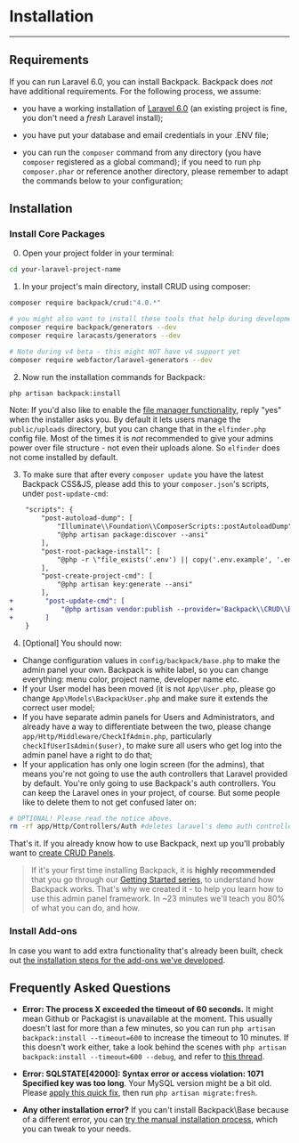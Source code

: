 # Installation

---

<a name="requirements"></a>
## Requirements

If you can run Laravel 6.0, you can install Backpack. Backpack does _not_ have additional requirements. For the following process, we assume:

- you have a working installation of [Laravel 6.0](https://laravel.com/docs/6.0#installing-laravel) (an existing project is fine, you don't need a *fresh* Laravel install);

- you have put your database and email credentials in your .ENV file;

- you can run the ```composer``` command from any directory (you have ```composer``` registered as a global command); if you need to run ```php composer.phar``` or reference another directory, please remember to adapt the commands below to your configuration;

<a name="installation"></a>
## Installation

<a name="install-core-packages"></a>
### Install Core Packages

0) Open your project folder in your terminal:

```bash
cd your-laravel-project-name
```

1) In your project's main directory, install CRUD using composer:

``` bash
composer require backpack/crud:"4.0.*"

# you might also want to install these tools that help during development
composer require backpack/generators --dev
composer require laracasts/generators --dev

# Note during v4 beta - this might NOT have v4 support yet
composer require webfactor/laravel-generators --dev
```

2) Now run the installation commands for Backpack:

``` bash
php artisan backpack:install
```

Note: If you'd also like to enable the [file manager functionality](https://backpackforlaravel.com/uploads/home_slider/4.png), reply "yes" when the installer asks you. By default it lets users manage the ```public/uploads``` directory, but you can change that in the ```elfinder.php``` config file. Most of the times it is _not_ recommended to give your admins power over file structure - not even their uploads alone. So ```elfinder``` does not come installed by default.

3) To make sure that after every ```composer update``` you have the latest Backpack CSS&JS, please add this to your ```composer.json```'s scripts, under ```post-update-cmd```:
```diff
    "scripts": {
        "post-autoload-dump": [
            "Illuminate\\Foundation\\ComposerScripts::postAutoloadDump",
            "@php artisan package:discover --ansi"
        ],
        "post-root-package-install": [
            "@php -r \"file_exists('.env') || copy('.env.example', '.env');\""
        ],
        "post-create-project-cmd": [
            "@php artisan key:generate --ansi"
        ],
+        "post-update-cmd": [
+            "@php artisan vendor:publish --provider='Backpack\\CRUD\\BackpackServiceProvider' --tag=public --force"
+        ]
    }
```

4) [Optional] You should now:
- Change configuration values in ```config/backpack/base.php``` to make the admin panel your own. Backpack is white label, so you can change everything: menu color, project name, developer name etc.
- If your User model has been moved (it is not ```App\User.php```, please go change ```App\Models\BackpackUser.php``` and make sure it extends the correct user model;
- If you have separate admin panels for Users and Administrators, and already have a way to differentiate between the two, please change ```app/Http/Middleware/CheckIfAdmin.php```, particularly ```checkIfUserIsAdmin($user)```, to make sure all users who get log into the admin panel have a right to do that; 
- If your application has only one login screen (for the admins), that means you're not going to use the auth controllers that Laravel provided by default. You're only going to use Backpack's auth controllers. You can keep the Laravel ones in your project, of course. But some people like to delete them to not get confused later on:   

``` bash
# OPTIONAL! Please read the notice above.
rm -rf app/Http/Controllers/Auth #deletes laravel's demo auth controllers
```

That's it. If you already know how to use Backpack, next up you'll probably want to [create CRUD Panels](/docs/{{version}}/crud-tutorial#generate-files).

> If it's your first time installing Backpack, it is **highly recommended** that you go through our [Getting Started series](/docs/{{version}}/getting-started-basics), to understand how Backpack works. That's why we created it - to help you learn how to use this admin panel framework. In ~23 minutes we'll teach you 80% of what you can do, and how.


<a name="install-add-ons"></a>
### Install Add-ons

In case you want to add extra functionality that's already been built, check out [the installation steps for the add-ons we've developed](/docs/{{version}}/install-optionals).

<a name="frequently-asked-questions"></a>
## Frequently Asked Questions

- **Error: The process X exceeded the timeout of 60 seconds.** It might mean Github or Packagist is unavailable at the moment. This usually doesn't last for more than a few minutes, so you can run ```php artisan backpack:install --timeout=600``` to increase the timeout to 10 minutes. If this doesn't work either, take a look behind the scenes with ```php artisan backpack:install --timeout=600 --debug```, and refer to [this thread](https://github.com/Laravel-Backpack/Base/issues/217).

- **Error: SQLSTATE[42000]: Syntax error or access violation: 1071 Specified key was too long**. Your MySQL version might be a bit old. Please [apply this quick fix](https://laravel-news.com/laravel-5-4-key-too-long-error), then run ```php artisan migrate:fresh```.

- **Any other installation error?** If you can't install Backpack\\Base because of a different error, you can [try the manual installation process](/docs/{{version}}/base-how-to#manually-install-base), which you can tweak to your needs.
